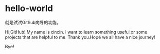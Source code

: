 # hello-world
就是试试Github向导的功能。

Hi,GitHub!
My name is cincin.
I want to learn something useful or some projects that are helpful to me.
Thank you.Hope we all have a nice journey!

Bye!

